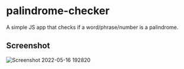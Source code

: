 # palindrome-checker
A simple JS app that checks if a word/phrase/number is a palindrome.

## Screenshot
![Screenshot 2022-05-16 192820](https://user-images.githubusercontent.com/90055346/168639969-c0be3129-7310-4f2d-893d-7452557f0321.jpg)
